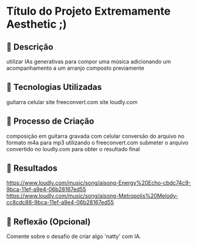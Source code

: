 # Título do Projeto Extremamente Aesthetic ;)

## 📒 Descrição
utilizar IAs generativas para compor uma música adicionando um acompanhamento a um arranjo composto previamente

## 🤖 Tecnologias Utilizadas
guitarra 
celular
site freeconvert.com
site loudly.com

## 🧐 Processo de Criação
composição em guitarra gravada com celular
conversão do arquivo no formato m4a para mp3 utilizando o freeconvert.com
submeter o arquivo convertido no loudly.com para obter o resultado final

## 🚀 Resultados
https://www.loudly.com/music/song/aisong-Energy%20Echo-cbdc74c9-9bca-11ef-a9e4-06b28167ed55
https://www.loudly.com/music/song/aisong-Metropolis%20Melody-cc8cdc86-9bca-11ef-a9e4-06b28167ed55

## 💭 Reflexão (Opcional)
Comente sobre o desafio de criar algo 'natty' com IA.
